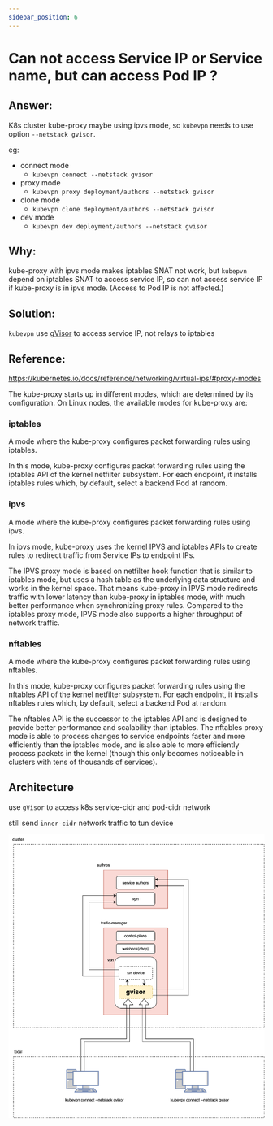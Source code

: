 ```yaml
---
sidebar_position: 6
---
```


# Can not access Service IP or Service name, but can access Pod IP ?

## Answer:

K8s cluster kube-proxy maybe using ipvs mode, so `kubevpn` needs to use option `--netstack gvisor`.

eg:

- connect mode
    - `kubevpn connect --netstack gvisor`
- proxy mode
    - `kubevpn proxy deployment/authors --netstack gvisor`
- clone mode
    - `kubevpn clone deployment/authors --netstack gvisor`
- dev mode
    - `kubevpn dev deployment/authors --netstack gvisor`

## Why:

kube-proxy with ipvs mode makes iptables SNAT not work, but `kubepvn` depend on iptables SNAT to access service IP, so
can not access service IP if kube-proxy is in ipvs mode. (Access to Pod IP is not affected.)

## Solution:

`kubevpn` use [gVisor](https://github.com/google/gvisor) to access service IP, not relays to iptables

## Reference:

https://kubernetes.io/docs/reference/networking/virtual-ips/#proxy-modes

The kube-proxy starts up in different modes, which are determined by its configuration.
On Linux nodes, the available modes for kube-proxy are:

### iptables

A mode where the kube-proxy configures packet forwarding rules using iptables.

In this mode, kube-proxy configures packet forwarding rules using the iptables API of the kernel netfilter subsystem.
For each endpoint, it installs iptables rules which, by default, select a backend Pod at random.

### ipvs

A mode where the kube-proxy configures packet forwarding rules using ipvs.

In ipvs mode, kube-proxy uses the kernel IPVS and iptables APIs to create rules to redirect traffic from Service IPs to
endpoint IPs.

The IPVS proxy mode is based on netfilter hook function that is similar to iptables mode, but uses a hash table as the
underlying data structure and works in the kernel space. That means kube-proxy in IPVS mode redirects traffic with lower
latency than kube-proxy in iptables mode, with much better performance when synchronizing proxy rules. Compared to the
iptables proxy mode, IPVS mode also supports a higher throughput of network traffic.

### nftables

A mode where the kube-proxy configures packet forwarding rules using nftables.

In this mode, kube-proxy configures packet forwarding rules using the nftables API of the kernel netfilter subsystem.
For each endpoint, it installs nftables rules which, by default, select a backend Pod at random.

The nftables API is the successor to the iptables API and is designed to provide better performance and scalability than
iptables. The nftables proxy mode is able to process changes to service endpoints faster and more efficiently than the
iptables mode, and is also able to more efficiently process packets in the kernel (though this only becomes noticeable
in clusters with tens of thousands of services).

## Architecture

use `gVisor` to access k8s service-cidr and pod-cidr network

still send `inner-cidr` network traffic to tun device

![connect_network_stack_gvisor.svg](img/connect_network_stack_gvisor.svg)